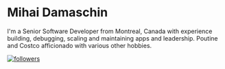 # Mihai Damaschin

I'm a Senior Software Developer from Montreal, Canada with experience building, debugging, scaling and maintaining apps and leadership. Poutine and Costco afficionado with various other hobbies.

   <p align="left">
      <a href="https://github.com/CostcoFanboy?tab=followers">
         <img alt="followers" title="Follow me on Github" src="https://custom-icon-badges.demolab.com/github/followers/CostcoFanboy?color=236ad3&labelColor=1155ba&style=for-the-badge&logo=person-add&label=Follow&logoColor=white"/></a>
   </p>
